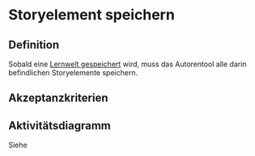 # Storyelement speichern



## Definition

Sobald eine [Lernwelt gespeichert](ASE6.md) wird, muss das Autorentool alle darin befindlichen Storyelemente speichern.


## Akzeptanzkriterien 


## Aktivitätsdiagramm
Siehe [](ASE6.md)
